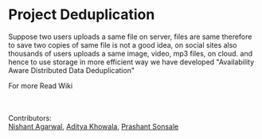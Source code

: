 # Project Deduplication

Suppose two users uploads a same file on server,
files are same therefore to save two copies of same file 
is not a good idea,
on social sites also thousands of users uploads a same image,
video, mp3 files, on cloud.
and hence to use storage in more efficient way we have developed
"Availability Aware Distributed Data Deduplication"

For more
Read Wiki
<br />
<br />
<br />

Contributors:<br />
[Nishant Agarwal](https://github.com/nishanta12), [Aditya Khowala](https://github.com/adityakhowala), [Prashant Sonsale](https://github.com/prashantsonsale96)
